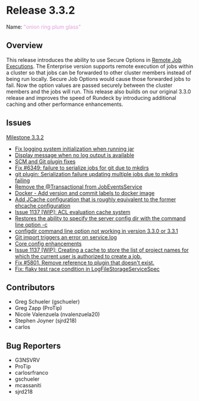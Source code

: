 # Release 3.3.2

Name: <span style="color: plum"><span class="glyphicon glyphicon-glass"></span> "onion ring plum glass"</span>

## Overview
This release introduces the ability to use Secure Options in [Remote Job Executions](https://docs.rundeck.com/docs/administration/configuration/remote-job-execution.html).  The Enterprise version supports remote execution of jobs within a cluster so that jobs can be forwarded to other cluster members instead of being run locally.  Secure Job Options would cause those forwarded jobs to fail.  Now the option values are passed securely between the cluster members and the jobs will run.  This release also builds on our original 3.3.0 release and improves the speed of Rundeck by introducing additional caching and other performance enhancements.


## Issues

[Milestone 3.3.2](https://github.com/rundeck/rundeck/milestone/150)

* [Fix logging system initialization when running jar](https://github.com/rundeck/rundeck/pull/6369)
* [Display message when no log output is available](https://github.com/rundeck/rundeck/pull/6356)
* [SCM and Git plugin fixes](https://github.com/rundeck/rundeck/pull/6353)
* [Fix #6349: failure to serialize jobs for git due to mkdirs](https://github.com/rundeck/rundeck/pull/6350)
* [git plugin: Serialization failure updating multiple jobs due to mkdirs failing](https://github.com/rundeck/rundeck/issues/6349)
* [Remove the @Transactional from JobEventsService](https://github.com/rundeck/rundeck/pull/6347)
* [Docker - Add version and commit labels to docker image](https://github.com/rundeck/rundeck/pull/6342)
* [Add JCache configuration that is roughly equivalent to the former ehcache configuration](https://github.com/rundeck/rundeck/pull/6339)
* [Issue 1137 \[WIP\]: ACL evaluation cache system](https://github.com/rundeck/rundeck/pull/6331)
* [Restores the ability to specify the server config dir with the command line option -c](https://github.com/rundeck/rundeck/pull/6329)
* [configdir command line option not working in version 3.3.0 or 3.3.1](https://github.com/rundeck/rundeck/issues/6327)
* [Git import triggers an error on service.log](https://github.com/rundeck/rundeck/issues/6310)
* [Core config enhancements](https://github.com/rundeck/rundeck/pull/6301)
* [Issue 1137 \[WIP\]: Creating a cache to store the list of project names for which the current user is authorized to create a job.](https://github.com/rundeck/rundeck/pull/6298)
* [Fix #5801. Remove reference to plugin that doesn't exist.](https://github.com/rundeck/rundeck/pull/6297)
* [Fix: flaky test race condition in LogFileStorageServiceSpec](https://github.com/rundeck/rundeck/pull/6285)

## Contributors

* Greg Schueler (gschueler)
* Greg Zapp (ProTip)
* Nicole Valenzuela (nvalenzuela20)
* Stephen Joyner (sjrd218)
* carlos

## Bug Reporters

* G3NSVRV
* ProTip
* carlosrfranco
* gschueler
* mcassaniti
* sjrd218
